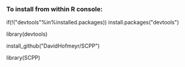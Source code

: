 ### To install from within R console:

if(!("devtools"%in%installed.packages)) install.packages("devtools")

library(devtools)

install_github("DavidHofmeyr/SCPP")

library(SCPP)
